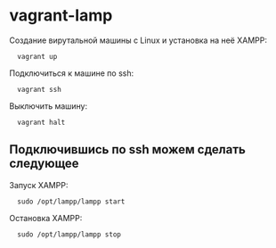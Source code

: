 # vagrant-lamp

Создание вирутальной машины с Linux и установка на неё XAMPP:
```
  vagrant up
```

Подключиться к машине по ssh:
```
  vagrant ssh
```
  
Выключить машину:
```
  vagrant halt
```


## Подключившись по ssh можем сделать следующее

Запуск XAMPP:
```
  sudo /opt/lampp/lampp start
```
  
Остановка XAMPP:
```
  sudo /opt/lampp/lampp stop
```
